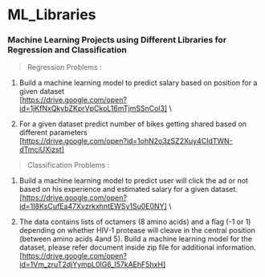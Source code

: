 # ML_Libraries
### Machine Learning Projects using Different Libraries for Regression and Classification

> Regression Problems :  

1. Build a machine learning model to predict salary based on position for a given dataset \
[https://drive.google.com/open?id=1jKfNxQkybZKprVpCkoL16mTjmSSnCol3]  \

2. For a given dataset predict number of bikes getting shared based on different parameters \
[https://drive.google.com/open?id=1ohN2o3zSZ2Xuy4CIdTWN-dTmciUXizst]


> Classification Problems :  

1. Build a machine learning model to predict user will click the ad or not based on his experience and estimated salary for a given dataset. \
[https://drive.google.com/open?id=1I8KsCufEa47XvzrkxhntEWSy1Su0E0NY]    \

2. The data contains lists of octamers (8 amino acids) and a flag (-1 or 1) depending on whether HIV-1 protease will cleave in the central position (between amino acids 4and 5). Build a machine learning model for the dataset, please refer document inside zip file for additional information.         \
[https://drive.google.com/open?id=1Vm_zruT2djYympL0lG6_l57kAEhF5hxH]